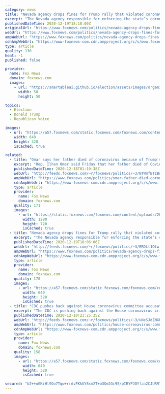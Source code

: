 ```yaml
---
category: news
title: "Nevada agency drops fines for Trump rally that violated coronavirus restrictions"
excerpt: "The Nevada agency responsible for enforcing the state’s coronavirus restrictions has dropped fines it imposed after President Donald Trump held a campaign rally at an airport hangar in September."
publishedDateTime: 2020-12-19T18:18:00Z
originalUrl: "https://www.foxnews.com/politics/nevada-agency-drops-fines-for-trump-rallies-that-violated-coronavirus-restrictions"
webUrl: "https://www.foxnews.com/politics/nevada-agency-drops-fines-for-trump-rallies-that-violated-coronavirus-restrictions"
ampWebUrl: "https://www.foxnews.com/politics/nevada-agency-drops-fines-for-trump-rallies-that-violated-coronavirus-restrictions.amp"
cdnAmpWebUrl: "https://www-foxnews-com.cdn.ampproject.org/c/s/www.foxnews.com/politics/nevada-agency-drops-fines-for-trump-rallies-that-violated-coronavirus-restrictions.amp"
type: article
quality: 130
heat: -1
published: false

provider:
  name: Fox News
  domain: foxnews.com
  images:
    - url: "https://smartableai.github.io/election/assets/images/organizations/foxnews.com-50x50.jpg"
      width: 50
      height: 50

topics:
  - Election
  - Donald Trump
  - Republican Voice

images:
  - url: "https://a57.foxnews.com/static.foxnews.com/foxnews.com/content/uploads/2020/12/640/320/Trump-Minden-Tahoe-GETTY.jpg?ve=1&tl=1"
    width: 640
    height: 320
    isCached: true

related:
  - title: "Omar says her father died of coronavirus because of Trump's 'criminal neglect'"
    excerpt: "Rep. Ilhan Omar said Friday that her father died of Covid-19 in June because of “criminal neglect” by the Trump administration. "
    publishedDateTime: 2020-12-18T01:10:38Z
    webUrl: "http://feeds.foxnews.com/~r/foxnews/politics/~3/NTWmfBTzBuI/omar-father-died-coronavirus-trumps-criminal-neglect"
    ampWebUrl: "https://www.foxnews.com/politics/omar-father-died-coronavirus-trumps-criminal-neglect.amp"
    cdnAmpWebUrl: "https://www-foxnews-com.cdn.ampproject.org/c/s/www.foxnews.com/politics/omar-father-died-coronavirus-trumps-criminal-neglect.amp"
    type: article
    provider:
      name: Fox News
      domain: foxnews.com
    quality: 171
    images:
      - url: "https://static.foxnews.com/foxnews.com/content/uploads/2020/12/Omar-reuters.jpg"
        width: 1280
        height: 720
        isCached: true
  - title: "Nevada agency drops fines for Trump rally that violated coronavirus restrictions"
    excerpt: "The Nevada agency responsible for enforcing the state’s coronavirus restrictions has dropped fines it imposed after President Donald Trump held a campaign rally at an airport hangar in September.  "
    publishedDateTime: 2020-12-19T18:06:06Z
    webUrl: "http://feeds.foxnews.com/~r/foxnews/politics/~3/ERDLt1OtwfU/nevada-agency-drops-fines-for-trump-rallies-that-violated-coronavirus-restrictions"
    ampWebUrl: "https://www.foxnews.com/politics/nevada-agency-drops-fines-for-trump-rallies-that-violated-coronavirus-restrictions.amp"
    cdnAmpWebUrl: "https://www-foxnews-com.cdn.ampproject.org/c/s/www.foxnews.com/politics/nevada-agency-drops-fines-for-trump-rallies-that-violated-coronavirus-restrictions.amp"
    type: article
    provider:
      name: Fox News
      domain: foxnews.com
    quality: 170
    images:
      - url: "https://a57.foxnews.com/static.foxnews.com/foxnews.com/content/uploads/2020/12/640/320/Trump-Minden-Tahoe-GETTY.jpg?ve=1&tl=1"
        width: 640
        height: 320
        isCached: true
  - title: "CDC pushes back against House coronavirus committee accusations of 'political meddling' by Trump campaign"
    excerpt: "The CDC is pushing back against the House coronavirus crisis subcommittee's accusations of \"political meddling\" by the Trump administration."
    publishedDateTime: 2020-12-10T21:25:35Z
    webUrl: "http://feeds.foxnews.com/~r/foxnews/politics/~3/uNeSJdZNXPc/house-coronavirus-committee-accuses-trump-admin-of-possible-political-meddling"
    ampWebUrl: "https://www.foxnews.com/politics/house-coronavirus-committee-accuses-trump-admin-of-possible-political-meddling.amp"
    cdnAmpWebUrl: "https://www-foxnews-com.cdn.ampproject.org/c/s/www.foxnews.com/politics/house-coronavirus-committee-accuses-trump-admin-of-possible-political-meddling.amp"
    type: article
    provider:
      name: Fox News
      domain: foxnews.com
    quality: 158
    images:
      - url: "https://a57.foxnews.com/static.foxnews.com/foxnews.com/content/uploads/2019/03/640/320/James-Clyburn-AP.jpg?ve=1&tl=1"
        width: 640
        height: 320
        isCached: true

secured: "b2++uGKiHl9Oo7Tqw+rrdvFKkUY8xm2T+o3Qm2Gc9S/pIBYPJOYfaa2CJUR971HzxiCTv3yyc+HxV0xSWML4Ip94Wkgw7X8ZjOSy1HJZbwcIQm6v5b3euu4/AG+i5oWEDLCtc1cnzQUOot5dadnxopr4UUw1owYMNXpiGUMVtfyS+7HetXaC7ey5THSShjFrCcV79Et6NFh9K9N2UPo/dm+LbhqfYTcGztpAxo8WZAhHWdrVhsKg7XUqW2QNj4DiKiuHa1P9IxgpOsTpeTyDRcCW4xcMaAL7dsTNpcnTSmtdTBja4WtTd21UImdanPoWCyll790Pe7/266XPVzJJVF1dzclyY2yNlM7WHe3KcLo=;nFaadgRMF6IHXDZnKS0CMg=="
---
```


